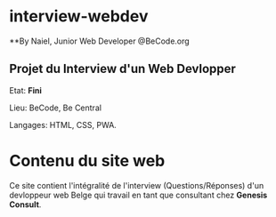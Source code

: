 # interview-webdev

**By Naiel, Junior Web Developer @BeCode.org  

## Projet du Interview d'un Web Devlopper ##

Etat: **Fini**  

Lieu: BeCode, Be Central  

Langages: HTML, CSS, PWA.  

# Contenu du site web

Ce site contient l'intégralité de l'interview (Questions/Réponses) d'un devloppeur web Belge qui travail en tant que consultant chez 
**Genesis Consult**.
